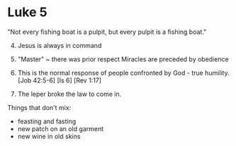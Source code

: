 # Luke 5


"Not every fishing boat is a pulpit, but every pulpit is a fishing boat."

4) Jesus is always in command

5) "Master" ~ there was prior respect
Miracles are preceded by obedience


8) This is the normal response of people confronted by God - true humility.
[Job 42:5-6]
[Is 6]
[Rev 1:17]


12) The leper broke the law to come in.


Things that don't mix:
- feasting and fasting
- new patch on an old garment
- new wine in old skins

